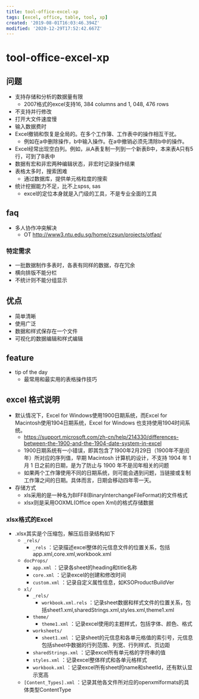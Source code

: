 ```yaml
---
title: tool-office-excel-xp
tags: [excel, office, table, tool, xp]
created: '2019-08-01T16:03:46.394Z'
modified: '2020-12-29T17:52:42.667Z'
---
```


# tool-office-excel-xp

## 问题

- 支持存储和分析的数据量有限  
  - 2007格式的excel支持16, 384 columns and 1, 048, 476 rows
- 不支持并行修改
- 打开大文件速度慢
- 输入数据费时
- Excel撤销和恢复是全局的。在多个工作簿、工作表中的操作相互干扰。
  - 例如在a中删除操作，b中输入操作。在a中撤销必须先清除b中的操作。
- Excel经常出现空白列。例如，从A表复制一列到一个新表B中，本来表A只有5行，可到了B表中
- 数据有宏和非宏两种编辑状态，非宏时记录操作结果
- 表格太多时，搜索困难
  - 通过数据库，提供单元格粒度的搜索
- 统计挖掘能力不足，比不上spss, sas
  - excel的定位本身就是入门级的工具，不是专业全面的工具

## faq

- 多人协作冲突解决
  - OT  http://www3.ntu.edu.sg/home/czsun/projects/otfaq/

### 特定需求

- 一批数据制作多表时，各表有同样的数据，存在冗余
- 横向排版不能分栏
- 不统计则不能分组显示

## 优点

- 简单清晰
- 使用广泛
- 数据和样式保存在一个文件
- 可视化的数据编辑和样式编辑

## feature

- tip of the day
  - 最常用和最实用的表格操作技巧

## excel 格式说明

- 默认情况下，Excel for Windows使用1900日期系统，而Excel for Macintosh使用1904日期系统，Excel for Windows 也支持使用1904时间系统。
  - https://support.microsoft.com/zh-cn/help/214330/differences-between-the-1900-and-the-1904-date-system-in-excel
  - 1900日期系统有一小错误，即其包含了1900年2月29日（1900年不是闰年）所对应的序列值，早期 Macintosh 计算机的设计，不支持 1904 年 1 月 1 日之前的日期，是为了防止与 1900 年不是闰年相关的问题
  - 如果两个工作簿使用不同的日期系统，则可能会遇到问题，当链接或复制工作簿之间的日期。具体而言，日期会移动四年零一天。
- 存储方式  
  - xls采用的是一种名为BIFF8(BinaryInterchangeFileFormat)的文件格式
  - xlsx则是采用OOXML(Office open Xml)的格式存储数据

### xlsx格式的Excel

- .xlsx其实是个压缩包，解压后目录结构如下
  - `_rels/`
    - `_rels` ：记录描述excel整体的元信息文件的位置关系，包括app.xml,core.xml,workbook.xml
  - `docProps/`
    - `app.xml` ：记录各sheet的heading和title名称
    - `core.xml` ：记录excel的创建和修改时间
    - `custom.xml` ：记录自定义属性信息，如KSOProductBuildVer
  - `xl/`
    - `_rels/`
      - `workbook.xml.rels` ：记录sheet数据和样式文件的位置关系，包括sheet1.xml,sharedStrings.xml,styles.xml,theme1.xml   
    - `theme/`
      - `theme1.xml` ：记录excel使用的主题样式，包括字体、颜色、格式
    - `worksheets/`
      - `sheet1.xml` ：记录sheet的元信息和各单元格值的索引号，元信息包括sheet中数据的行列范围、列宽、行列样式、页边距
    - `sharedStrings.xml` ：记录excel所有单元格的字符串的值
    - `styles.xml` ：记录excel整体样式和各单元格样式
    - `workbook.xml` ：记录excel所有sheet的name和sheetId，还有默认显示宽高
  - `[Content_Types].xml` ：记录其他各文件所对应的openxmlformats的具体类型ContentType
